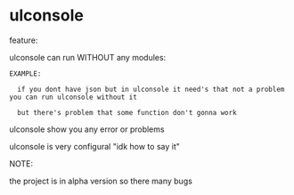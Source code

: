 # ulconsole

feature:

  ulconsole can run WITHOUT any modules:

    EXAMPLE: 
    
      if you dont have json but in ulconsole it need's that not a problem you can run ulconsole without it
      
      but there's problem that some function don't gonna work
      
  ulconsole show you any error or problems
  
  ulconsole is very configural "idk how to say it"
  
NOTE:

  the project is in alpha version so there many bugs
  
